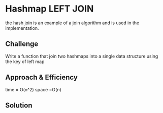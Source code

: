 # Hashmap LEFT JOIN
the hash join is an example of a join algorithm and is used in the implementation.

## Challenge
Write a function that join two hashmaps into a single data structure using the key of left map

## Approach & Efficiency
time = O(n^2)
space =O(n)

## Solution
<!-- Embedded whiteboard image -->